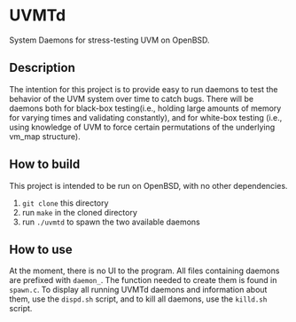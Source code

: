 # UVMTd
System Daemons for stress-testing UVM on OpenBSD. 

## Description
The intention for this project is to provide easy to run
daemons to test the behavior of the UVM system over time 
to catch bugs. There will be daemons both for black-box 
testing(i.e., holding large amounts of memory for varying
times and validating constantly), and for white-box testing
(i.e., using knowledge of UVM to force certain permutations
of the underlying vm_map structure).

## How to build
This project is intended to be run on OpenBSD, with
no other dependencies.
1. `git clone` this directory
2. run `make` in the cloned directory
3. run `./uvmtd` to spawn the two available daemons

## How to use 
At the moment, there is no UI to the program. All
files containing daemons are prefixed with `daemon_`.
The function needed to create them is found in
`spawn.c`. To display all running UVMTd daemons and information
about them, use the `dispd.sh` script, and to kill all daemons,
use the `killd.sh` script.
